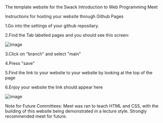 The template website for the Swack Introduction to Web Programming Meet

Instructions for hosting your website through Github Pages

1.Go into the settings of your github repositary.

2.Find the Tab labelled pages and you should see this screen:

![image](https://github.com/user-attachments/assets/33966f02-8b9e-462c-be07-aee3aa16749b)

3.Click on "branch" and select "main"

4.Press "save"

5.Find the link to your website to your website by looking at the top of the page

6.Enjoy your website the link should appear here

![image](https://github.com/user-attachments/assets/ed5c68e2-b154-4aaf-8763-c6f8d5628d9e)


Note for Future Committees:
Meet was ran to teach HTML and CSS, with the building of this website being demonstrated in a lecture style.
Strongly recommended meet for future.
